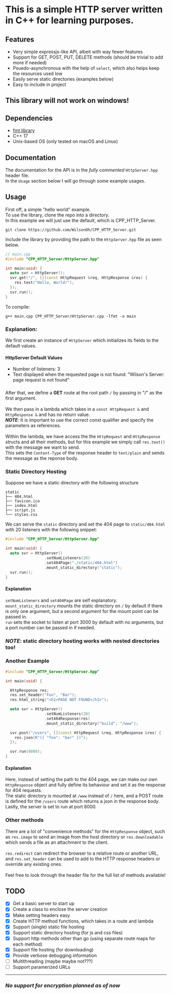 # This is a simple HTTP server written in C++ for learning purposes.

## Features
* Very simple expressjs-like API, albeit with way fewer features
* Support for GET, POST, PUT, DELETE methods (should be trivial to add more if needed)
* Psuedo-asynchronous with the help of `select`, which also helps keep the resources used low
* Easily serve static directories (examples below)
* Easy to include in project

## This library will not work on windows!

## Dependencies
* [fmt library](https://fmt.dev/latest/index.html)
* C++ 17
* Unix-based OS (only tested on macOS and Linux)

## Documentation
The documentation for the API is in the _fully commented_ `HttpServer.hpp` header file.<br>
In the `Usage` section below I will go through some example usages.

## Usage
First off, a simple "hello world" example.<br>
To use the library, clone the repo into a directory.<br>
In this example we will just use the default, which is CPP_HTTP_Server.
```console
git clone https://github.com/WilsonOh/CPP_HTTP_Server.git
```
Include the library by providing the path to the `HttpServer.hpp` file as seen below.
```cpp
// main.cpp
#include "CPP_HTTP_Server/HttpServer.hpp"

int main(void) {
  auto svr = HttpServer();
  svr.get("/", [](const HttpRequest &req, HttpResponse &res) {
    res.text("Hello, World!");
  });
  svr.run();
}
```
To compile:
```console
g++ main.cpp CPP_HTTP_Server/HttpServer.cpp -lfmt -o main
```
### Explanation:
We first create an instance of `HttpServer` which initializes its fields to the default values.
#### HttpServer Default Values
* Number of listeners: 3
* Text displayed when the requested page is not found: "Wilson's Server: page request is not found"
###
After that, we define a **GET** route at the root path `/` by passing in "/" as the first argument.<br><br>
We then pass in a lambda which takes in a `const HttpRequest &` and `HttpResponse &` and has no return value.<br>
_**NOTE**:_ It is important to use the correct const qualifier and specify the parameters as references.<br><br>
Within the lambda, we have access the the `HttpRequest` and `HttpResponse` structs and all their methods, but for
this example we simply call `res.text()` with the message we want to send. <br>
This sets the `Content-Type` of the response header to `text/plain` and sends the message as the reponse body.

### Static Directory Hosting
Suppose we have a static directory with the following structure
```console
static
├── 404.html
├── favicon.ico
├── index.html
├── script.js
└── styles.css
```
We can serve the `static` directory and set the 404 page to `static/404.html` with 20 listeners with the following snippet:
```cpp
#include "CPP_HTTP_Server/HttpServer.hpp"

int main(void) {
  auto svr = HttpServer()
                 .setNumListeners(20)
                 .set404Page("./static/404.html")
                 .mount_static_directory("static");
  svr.run();
}
```
#### Explanation
`setNumListeners` and `set404Page` are self explanatory.<br>
`mount_static_directory` mounts the static directory on `/` by default if there is only one argument, but a second argument for the mount point can be passed in.<br>
`run` sets the socket to listen at port 3000 by default with no arguments, but a port number can be passed in if needed.
### *NOTE*: static directory hosting works with nested directories too!

### Another Example
```cpp
#include "CPP_HTTP_Server/HttpServer.hpp"

int main(void) {

  HttpResponse res;
  res.set_header("Foo", "Bar");
  res.html_string("<h1>PAGE NOT FOUND</h1>");

  auto svr = HttpServer()
                 .setNumListeners(20)
                 .set404Response(res)
                 .mount_static_directory("build", "/www");

  svr.post("/users", [](const HttpRequest &req, HttpResponse &res) {
    res.json(R"({ "foo": "bar" })");
  });

  svr.run(8080);
}
```
#### Explanation
Here, instead of setting the path to the 404 page, we can make our own `HttpResponse` object and fully define its behaviour and set it as the response for 404 requests.<br>
The static directory is mounted at `/www` instead of `/` here, and a POST route is defined for the `/users` route which returns a json in the response body.<br>
Lastly, the server is set to run at port 8000.

### Other methods
There are a lot of "convenience methods" for the `HttpResponse` object, such as `res.image` to send an image from the host directory or `res.downloadable` which sends a file as an attachment to the client.<br><br>
`res.redirect` can redirect the browser to a relative route or another URL, and
`res.set_header` can be used to add to the HTTP response headers or override any existing ones.<br><br>
Feel free to look through the header file for the full list of methods available!

## TODO
- [x] Get a basic server to start up
- [x] Create a class to enclose the server creation
- [x] Make setting headers easy
- [x] Create HTTP method functions, which takes in a route and lambda
- [x] Support (single) static file hosting
- [x] Support static directory hosting (for js and css files)
- [x] Support http methods other than go (using separate route maps for each method)
- [x] Support file hosting (for downloading)
- [x] Provide verbose debugging information
- [ ] Multithreading (maybe maybe not???)
- [ ] Support paramerized URLs

---
### *No support for encryption planned as of now*
